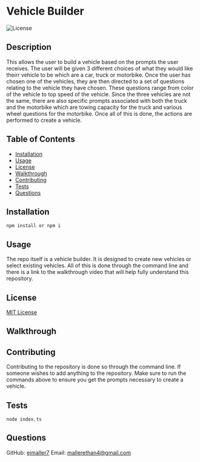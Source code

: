 # Vehicle Builder
  ![License](https://img.shields.io/badge/license-MIT-blue.svg)

  ## Description
  This allows the user to build a vehicle based on the prompts the user receives. The user will be given 3 different choices of what they would like theirr vehicle to be which are a car, truck or motorbike. Once the user has chosen one of the vehicles, they are then directed to a set of questions relating to the vehicle they have chosen. These questions range from color of the vehicle to top speed of the vehicle. Since the three vehicles are not the same, there are also specific prompts associated with both the truck and the motorbike which are towing capacity for the truck and various wheel questions for the motorbike. Once all of this is done, the actions are performed to create a vehicle.

  ## Table of Contents
  - [Installation](#installation)
  - [Usage](#usage)
  - [License](#license)
  - [Walkthrough](#walkthrough)
  - [Contributing](#contributing)
  - [Tests](#tests)
  - [Questions](#questions)

  ## Installation
  ```
  npm install or npm i
  ```

  ## Usage
  The repo itself is a vehicle builder. It is designed to create new vehicles or select existing vehicles. All of this is done through the command line and there is a link to the walkthrough video that will help fully understand this repository.

  ## License
  [MIT License](https://opensource.org/licenses/MIT)

  ## Walkthrough
  

  ## Contributing
  Contributing to the repository is done so through the command line. If someone wishes to add anything to the repository. Make sure to run the commands above to ensure you get the prompts necessary to create a vehicle.

  ## Tests
  ```
  node index.ts
  ```

  ## Questions
  GitHub: [ejmaller7](https://github.com/ejmaller7)
  Email: mallerethan4@gmail.com
